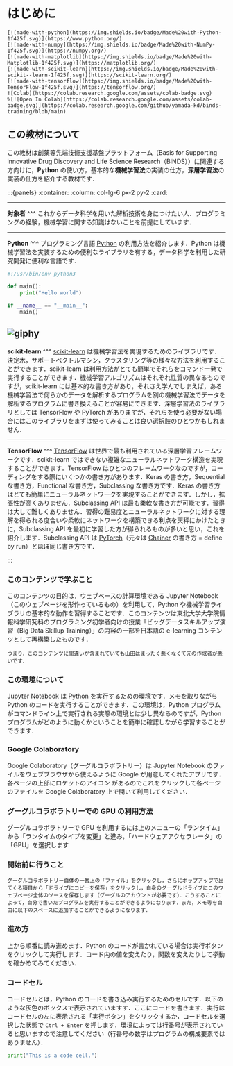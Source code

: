 # はじめに

```{only} html
[![made-with-python](https://img.shields.io/badge/Made%20with-Python-1f425f.svg)](https://www.python.org/)
[![made-with-numpy](https://img.shields.io/badge/Made%20with-NumPy-1f425f.svg)](https://numpy.org/)
[![made-with-matplotlib](https://img.shields.io/badge/Made%20with-Matplotlib-1f425f.svg)](https://matplotlib.org/)
[![made-with-scikit-learn](https://img.shields.io/badge/Made%20with-scikit--learn-1f425f.svg)](https://scikit-learn.org/)
[![made-with-tensorflow](https://img.shields.io/badge/Made%20with-TensorFlow-1f425f.svg)](https://tensorflow.org/)
![Colab](https://colab.research.google.com/assets/colab-badge.svg)
%[![Open In Colab](https://colab.research.google.com/assets/colab-badge.svg)](https://colab.research.google.com/github/yamada-kd/binds-training/blob/main)
```

## この教材について
この教材は創薬等先端技術支援基盤プラットフォーム（Basis for Supporting innovative Drug Discovery and Life Science Research（BINDS））に関連する方向けに，**Python** の使い方，基本的な**機械学習法**の実装の仕方，**深層学習法**の実装の仕方を紹介する教材です．

:::{panels}
:container:
:column: col-lg-6 px-2 py-2
:card:

---
**対象者**
^^^
これからデータ科学を用いた解析技術を身につけたい人．プログラミングの経験，機械学習に関する知識はないことを前提にしています．

---
**Python**
^^^
プログラミング言語 [Python](https://www.python.org/) の利用方法を紹介します．Python は機械学習法を実装するための便利なライブラリを有する，データ科学を利用した研究開発に便利な言語です．

```python
#!/usr/bin/env python3

def main():
    print("Hello world")
     
if __name__ == "__main__":
    main()
```
![giphy](https://github.com/yamada-kd/binds-training/blob/main/image/cartpole.gif)
---
**scikit-learn**
^^^
[scikit-learn](https://scikit-learn.org/) は機械学習法を実現するためのライブラリです．決定木，サポートベクトルマシン，クラスタリング等の様々な方法を利用することができます．scikit-learn は利用方法がとても簡単でそれらをコマンド一発で実行することができます．機械学習アルゴリズムはそれぞれ性質の異なるものですが，scikit-learn には基本的な書き方があり，それさえ学んでしまえば，ある機械学習法で何らかのデータを解析するプログラムを別の機械学習法でデータを解析するプログラムに書き換えることが容易にできます．深層学習法のライブラリとしては TensorFlow や PyTorch がありますが，それらを使う必要がない場合にはこのライブラリをまずは使ってみることは良い選択肢のひとつかもしれません．

---
**TensorFlow**
^^^
[TensorFlow](https://www.tensorflow.org/) は世界で最も利用されている深層学習フレームワークです．scikit-learn ではできない複雑なニューラルネットワーク構造を実現することができます．TensorFlow はひとつのフレームワークなのですが，コーディングをする際にいくつかの書き方があります．Keras の書き方，Sequential な書き方，Functional な書き方，Subclassing な書き方です．Keras の書き方はとても簡単にニューラルネットワークを実現することができます．しかし，拡張性が高くありません．Subclassing API は最も柔軟な書き方が可能です．習得は大して難しくありません．習得の難易度とニューラルネットワークに対する理解を得られる度合いや柔軟にネットワークを構築できる利点を天秤にかけたときに，Subclassing API を最初に学習した方が得られるものが多いと思い，これを紹介します．Subclassing API は [PyTorch](https://pytorch.org/)（元々は [Chainer](https://chainer.org/) の書き方 = define by run）とほぼ同じ書き方です．

:::

### このコンテンツで学ぶこと
このコンテンツの目的は，ウェブベースの計算環境である Jupyter Notebook（このウェブページを形作っているもの）を利用して，Python や機械学習ライブラリの基本的な動作を習得することです．このコンテンツは東北大学大学院情報科学研究科のプログラミング初学者向けの授業「ビッグデータスキルアップ演習（Big Data Skillup Training）」の内容の一部を日本語の e-learning コンテンツとして再構築したものです．
```{note}
つまり，このコンテンツに間違いが含まれていても山田はまったく悪くなくて元の作成者が悪いです．
```
### この環境について
Jupyter Notebook は Python を実行するための環境です．メモを取りながら Python のコードを実行することができます．この環境は，Python プログラムがコマンドライン上で実行される実際の環境とは少し異なるのですが，Python プログラムがどのように動くかということを簡単に確認しながら学習することができます．

### Google Colaboratory
Google Colaboratory（グーグルコラボラトリー）は Jupyter Notebook のファイルをウェブブラウザから使えるように Google が用意してくれたアプリです．各ページの上部にロケットのアイコン <i class="fa fa-rocket" aria-hidden="true"></i> があるのでこれをクリックして各ページのファイルを Google Colaboratory 上で開いて利用してください．

### グーグルコラボラトリーでの GPU の利用方法

グーグルコラボラトリーで GPU を利用するには上のメニューの「ランタイム」から「ランタイムのタイプを変更」と進み，「ハードウェアアクセラレータ」の「GPU」を選択します

### 開始前に行うこと

```{hint}
グーグルコラボラトリー自体の一番上の「ファイル」をクリックし，さらにポップアップで出てくる項目から「ドライブにコピーを保存」をクリックし，自身のグーグルドライブにこのウェブページ全体のソースを保存します（グーグルのアカウントが必要です）．こうすることによって，自分で書いたプログラムを実行することができるようになります．また，メモ等を自由に以下のスペースに追加することができるようになります．
```

### 進め方

上から順番に読み進めます．Python のコードが書かれている場合は実行ボタンをクリックして実行します．コード内の値を変えたり，関数を変えたりして挙動を確かめてみてください．

### コードセル

コードセルとは，Python のコードを書き込み実行するためのセルです．以下のような灰色のボックスで表示されていますす．ここにコードを書きます．実行はコードセルの左に表示される「実行ボタン」をクリックするか，コードセルを選択した状態で `Ctrl + Enter` を押します．環境によっては行番号が表示されていると思いますので注意してください（行番号の数字はプログラムの構成要素ではありません）．

```python
print("This is a code cell.")
```
